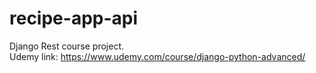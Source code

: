 # recipe-app-api
Django Rest course project.\
Udemy link: https://www.udemy.com/course/django-python-advanced/
